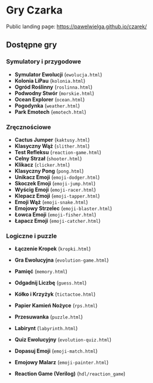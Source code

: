 # Gry Czarka

Public landing page: <https://pawelwielga.github.io/czarek/>

## Dostępne gry

### Symulatory i przygodowe
- **Symulator Ewolucji** (`ewolucja.html`)
- **Kolonia LiPau** (`kolonia.html`)
- **Ogród Roślinny** (`roslinna.html`)
- **Podwodny Stwór** (`morskie.html`)
- **Ocean Explorer** (`ocean.html`)
- **Pogodynka** (`weather.html`)
- **Park Emotech** (`emotech.html`)

### Zręcznościowe
- **Cactus Jumper** (`kaktusy.html`)
- **Klasyczny Wąż** (`slither.html`)
- **Test Refleksu** (`reaction-game.html`)
- **Celny Strzał** (`shooter.html`)
- **Klikacz** (`clicker.html`)
- **Klasyczny Pong** (`pong.html`)
- **Unikacz Emoji** (`emoji-dodger.html`)
- **Skoczek Emoji** (`emoji-jump.html`)
- **Wyścig Emoji** (`emoji-racer.html`)
- **Klepacz Emoji** (`emoji-tapper.html`)
- **Emoji Wąż** (`emoji-snake.html`)
- **Emojowy Strzelec** (`emoji-blaster.html`)
- **Łowca Emoji** (`emoji-fisher.html`)
- **Łapacz Emoji** (`emoji-catcher.html`)

### Logiczne i puzzle
- **Łączenie Kropek** (`kropki.html`)
- **Gra Ewolucyjna** (`evolution-game.html`)
- **Pamięć** (`memory.html`)
- **Odgadnij Liczbę** (`guess.html`)
- **Kółko i Krzyżyk** (`tictactoe.html`)
- **Papier Kamień Nożyce** (`rps.html`)
- **Przesuwanka** (`puzzle.html`)
- **Labirynt** (`labyrinth.html`)
- **Quiz Ewolucyjny** (`evolution-quiz.html`)
- **Dopasuj Emoji** (`emoji-match.html`)
- **Emojowy Malarz** (`emoji-painter.html`)

- **Reaction Game (Verilog)** (`hdl/reaction_game`)
